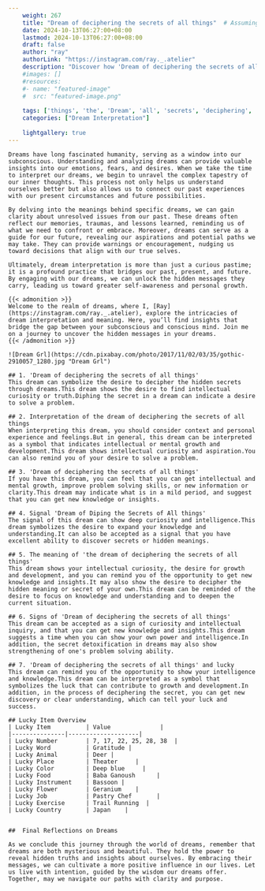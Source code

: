 ```yaml
---
    weight: 267
    title: "Dream of deciphering the secrets of all things"  # Assuming 'title' column exists
    date: 2024-10-13T06:27:00+08:00
    lastmod: 2024-10-13T06:27:00+08:00
    draft: false
    author: "ray"
    authorLink: "https://instagram.com/ray._.atelier"
    description: "Discover how 'Dream of deciphering the secrets of all things' can interpret your future and uncover its significant meanings in your life."
    #images: []
    #resources:
    #- name: "featured-image"
    #  src: "featured-image.png"
    
    tags: ['things', 'the', 'Dream', 'all', 'secrets', 'deciphering', 'of']
    categories: ["Dream Interpretation"]
    
    lightgallery: true
---
```

    
    Dreams have long fascinated humanity, serving as a window into our subconscious. Understanding and analyzing dreams can provide valuable insights into our emotions, fears, and desires. When we take the time to interpret our dreams, we begin to unravel the complex tapestry of our inner thoughts. This process not only helps us understand ourselves better but also allows us to connect our past experiences with our present circumstances and future possibilities.
    
    By delving into the meanings behind specific dreams, we can gain clarity about unresolved issues from our past. These dreams often reflect our memories, traumas, and lessons learned, reminding us of what we need to confront or embrace. Moreover, dreams can serve as a guide for our future, revealing our aspirations and potential paths we may take. They can provide warnings or encouragement, nudging us toward decisions that align with our true selves.
    
    Ultimately, dream interpretation is more than just a curious pastime; it is a profound practice that bridges our past, present, and future. By engaging with our dreams, we can unlock the hidden messages they carry, leading us toward greater self-awareness and personal growth.
    
    {{< admonition >}}
    Welcome to the realm of dreams, where I, [Ray](https://instagram.com/ray._.atelier), explore the intricacies of dream interpretation and meaning. Here, you’ll find insights that bridge the gap between your subconscious and conscious mind. Join me on a journey to uncover the hidden messages in your dreams.
    {{< /admonition >}}
    
    ![Dream Grl](https://cdn.pixabay.com/photo/2017/11/02/03/35/gothic-2910057_1280.jpg "Dream Grl")
    
    ## 1. 'Dream of deciphering the secrets of all things'
    This dream can symbolize the desire to decipher the hidden secrets through dreams.This dream shows the desire to find intellectual curiosity or truth.Diphing the secret in a dream can indicate a desire to solve a problem.
    
    ## 2. Interpretation of the dream of deciphering the secrets of all things
    When interpreting this dream, you should consider context and personal experience and feelings.But in general, this dream can be interpreted as a symbol that indicates intellectual or mental growth and development.This dream shows intellectual curiosity and aspiration.You can also remind you of your desire to solve a problem.
    
    ## 3. 'Dream of deciphering the secrets of all things'
    If you have this dream, you can feel that you can get intellectual and mental growth, improve problem solving skills, or new information or clarity.This dream may indicate what is in a mild period, and suggest that you can get new knowledge or insights.
    
    ## 4. Signal 'Dream of Diping the Secrets of All things'
    The signal of this dream can show deep curiosity and intelligence.This dream symbolizes the desire to expand your knowledge and understanding.It can also be accepted as a signal that you have excellent ability to discover secrets or hidden meanings.
    
    ## 5. The meaning of 'the dream of deciphering the secrets of all things'
    This dream shows your intellectual curiosity, the desire for growth and development, and you can remind you of the opportunity to get new knowledge and insights.It may also show the desire to decipher the hidden meaning or secret of your own.This dream can be reminded of the desire to focus on knowledge and understanding and to deepen the current situation.
    
    ## 6. Signs of 'Dream of deciphering the secrets of all things'
    This dream can be accepted as a sign of curiosity and intellectual inquiry, and that you can get new knowledge and insights.This dream suggests a time when you can show your own power and intelligence.In addition, the secret detoxification in dreams may also show strengthening of one's problem solving ability.
    
    ## 7. 'Dream of deciphering the secrets of all things' and lucky
    This dream can remind you of the opportunity to show your intelligence and knowledge.This dream can be interpreted as a symbol that symbolizes the luck that can contribute to growth and development.In addition, in the process of deciphering the secret, you can get new discovery or clear understanding, which can tell your luck and success.
    
    ## Lucky Item Overview
    | Lucky Item          | Value              |
    |---------------|--------------------|
    | Lucky Number        | 7, 17, 22, 25, 28, 38  |
    | Lucky Word          | Gratitude |
    | Lucky Animal        | Deer |
    | Lucky Place         | Theater     |
    | Lucky Color         | Deep blue     |
    | Lucky Food          | Baba Ganoush      |
    | Lucky Instrument    | Bassoon |
    | Lucky Flower        | Geranium    |
    | Lucky Job           | Pastry Chef       |
    | Lucky Exercise      | Trail Running  |
    | Lucky Country       | Japan    |
    
    
    ##  Final Reflections on Dreams
    
    As we conclude this journey through the world of dreams, remember that dreams are both mysterious and beautiful. They hold the power to reveal hidden truths and insights about ourselves. By embracing their messages, we can cultivate a more positive influence in our lives. Let us live with intention, guided by the wisdom our dreams offer. Together, may we navigate our paths with clarity and purpose.
    